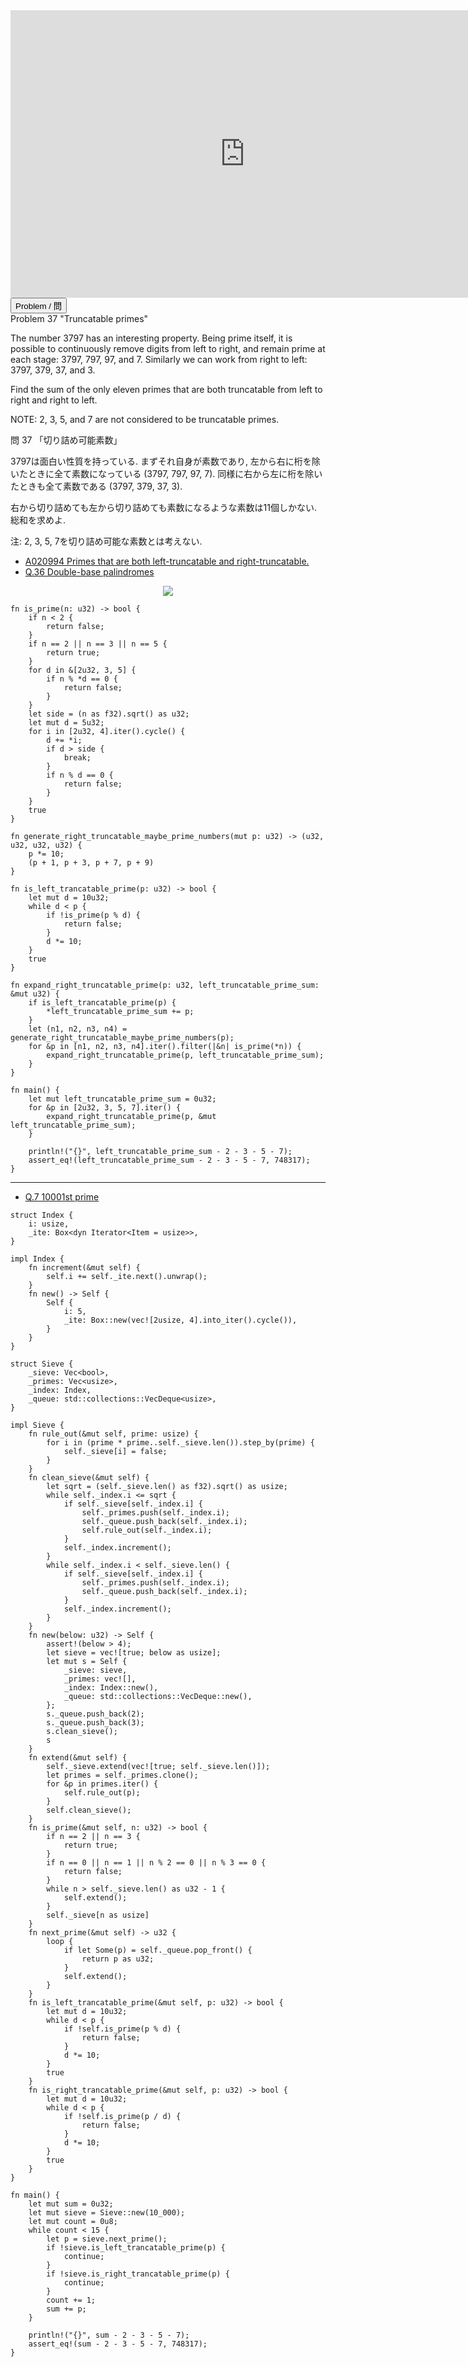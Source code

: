 <html><iframe src="https://docs.google.com/presentation/d/e/2PACX-1vRQ1EPSJX1kXQGs_PRvaEtOIxtFA4Q9rccZ9K5mXQ5LFJXjMeTwCTjctMo1mKPERQOsJGvNFYrw4t2a/embed?start=false&loop=false&delayms=3000" frameborder="0" width="750" height="460" allowfullscreen="true" mozallowfullscreen="true" webkitallowfullscreen="true"></iframe></html>

<html>
<button class="accordion" onclick="toggle('the-accordion');">Problem / 問</button>
<div id="the-accordion" class="panel w3-hide">
Problem 37 "Truncatable primes"

<p>The number 3797 has an interesting property. Being prime itself, it is possible to continuously remove digits from left to right, and remain prime at each stage: 3797, 797, 97, and 7. Similarly we can work from right to left: 3797, 379, 37, and 3.</p>
<p>Find the sum of the only eleven primes that are both truncatable from left to right and right to left.</p>
<p class="smaller">NOTE: 2, 3, 5, and 7 are not considered to be truncatable primes.</p>



問 37 「切り詰め可能素数」

3797は面白い性質を持っている. まずそれ自身が素数であり, 左から右に桁を除いたときに全て素数になっている (3797, 797, 97, 7). 同様に右から左に桁を除いたときも全て素数である (3797, 379, 37, 3).

右から切り詰めても左から切り詰めても素数になるような素数は11個しかない. 総和を求めよ.

注: 2, 3, 5, 7を切り詰め可能な素数とは考えない.

</div>
</html>

- [A020994 Primes that are both left-truncatable and right-truncatable.](https://oeis.org/A020994)
- [Q.36 Double-base palindromes](./e36.md)

<html><center><img src="./imgs/truncatable-primes.gif"></center></html>

```rust,editable
fn is_prime(n: u32) -> bool {
    if n < 2 {
        return false;
    }
    if n == 2 || n == 3 || n == 5 {
        return true;
    }
    for d in &[2u32, 3, 5] {
        if n % *d == 0 {
            return false;
        }
    }
    let side = (n as f32).sqrt() as u32;
    let mut d = 5u32;
    for i in [2u32, 4].iter().cycle() {
        d += *i;
        if d > side {
            break;
        }
        if n % d == 0 {
            return false;
        }
    }
    true
}

fn generate_right_truncatable_maybe_prime_numbers(mut p: u32) -> (u32, u32, u32, u32) {
    p *= 10;
    (p + 1, p + 3, p + 7, p + 9)
}

fn is_left_trancatable_prime(p: u32) -> bool {
    let mut d = 10u32;
    while d < p {
        if !is_prime(p % d) {
            return false;
        }
        d *= 10;
    }
    true
}

fn expand_right_truncatable_prime(p: u32, left_truncatable_prime_sum: &mut u32) {
    if is_left_trancatable_prime(p) {
        *left_truncatable_prime_sum += p;
    }
    let (n1, n2, n3, n4) = generate_right_truncatable_maybe_prime_numbers(p);
    for &p in [n1, n2, n3, n4].iter().filter(|&n| is_prime(*n)) {
        expand_right_truncatable_prime(p, left_truncatable_prime_sum);
    }
}

fn main() {
    let mut left_truncatable_prime_sum = 0u32;
    for &p in [2u32, 3, 5, 7].iter() {
        expand_right_truncatable_prime(p, &mut left_truncatable_prime_sum);
    }

    println!("{}", left_truncatable_prime_sum - 2 - 3 - 5 - 7);
    assert_eq!(left_truncatable_prime_sum - 2 - 3 - 5 - 7, 748317);
}
```

---

- [Q.7 10001st prime](./e7.md)

```rust,editable
struct Index {
    i: usize,
    _ite: Box<dyn Iterator<Item = usize>>,
}

impl Index {
    fn increment(&mut self) {
        self.i += self._ite.next().unwrap();
    }
    fn new() -> Self {
        Self {
            i: 5,
            _ite: Box::new(vec![2usize, 4].into_iter().cycle()),
        }
    }
}

struct Sieve {
    _sieve: Vec<bool>,
    _primes: Vec<usize>,
    _index: Index,
    _queue: std::collections::VecDeque<usize>,
}

impl Sieve {
    fn rule_out(&mut self, prime: usize) {
        for i in (prime * prime..self._sieve.len()).step_by(prime) {
            self._sieve[i] = false;
        }
    }
    fn clean_sieve(&mut self) {
        let sqrt = (self._sieve.len() as f32).sqrt() as usize;
        while self._index.i <= sqrt {
            if self._sieve[self._index.i] {
                self._primes.push(self._index.i);
                self._queue.push_back(self._index.i);
                self.rule_out(self._index.i);
            }
            self._index.increment();
        }
        while self._index.i < self._sieve.len() {
            if self._sieve[self._index.i] {
                self._primes.push(self._index.i);
                self._queue.push_back(self._index.i);
            }
            self._index.increment();
        }
    }
    fn new(below: u32) -> Self {
        assert!(below > 4);
        let sieve = vec![true; below as usize];
        let mut s = Self {
            _sieve: sieve,
            _primes: vec![],
            _index: Index::new(),
            _queue: std::collections::VecDeque::new(),
        };
        s._queue.push_back(2);
        s._queue.push_back(3);
        s.clean_sieve();
        s
    }
    fn extend(&mut self) {
        self._sieve.extend(vec![true; self._sieve.len()]);
        let primes = self._primes.clone();
        for &p in primes.iter() {
            self.rule_out(p);
        }
        self.clean_sieve();
    }
    fn is_prime(&mut self, n: u32) -> bool {
        if n == 2 || n == 3 {
            return true;
        }
        if n == 0 || n == 1 || n % 2 == 0 || n % 3 == 0 {
            return false;
        }
        while n > self._sieve.len() as u32 - 1 {
            self.extend();
        }
        self._sieve[n as usize]
    }
    fn next_prime(&mut self) -> u32 {
        loop {
            if let Some(p) = self._queue.pop_front() {
                return p as u32;
            }
            self.extend();
        }
    }
    fn is_left_trancatable_prime(&mut self, p: u32) -> bool {
        let mut d = 10u32;
        while d < p {
            if !self.is_prime(p % d) {
                return false;
            }
            d *= 10;
        }
        true
    }
    fn is_right_trancatable_prime(&mut self, p: u32) -> bool {
        let mut d = 10u32;
        while d < p {
            if !self.is_prime(p / d) {
                return false;
            }
            d *= 10;
        }
        true
    }
}

fn main() {
    let mut sum = 0u32;
    let mut sieve = Sieve::new(10_000);
    let mut count = 0u8;
    while count < 15 {
        let p = sieve.next_prime();
        if !sieve.is_left_trancatable_prime(p) {
            continue;
        }
        if !sieve.is_right_trancatable_prime(p) {
            continue;
        }
        count += 1;
        sum += p;
    }

    println!("{}", sum - 2 - 3 - 5 - 7);
    assert_eq!(sum - 2 - 3 - 5 - 7, 748317);
}
```
